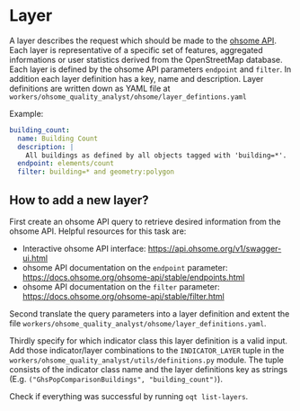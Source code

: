 # Layer

A layer describes the request which should be made to the [ohsome API](https://docs.ohsome.org/ohsome-api/v1/). Each layer is representative of a specific set of features, aggregated informations or user statistics derived from the OpenStreetMap database. Each layer is defined by the ohsome API parameters `endpoint` and `filter`. In addition each layer definition has a key, name and description. Layer definitions are written down as YAML file at `workers/ohsome_quality_analyst/ohsome/layer_defintions.yaml`

Example:

```yaml
building_count:
  name: Building Count
  description: |
    All buildings as defined by all objects tagged with 'building=*'.
  endpoint: elements/count
  filter: building=* and geometry:polygon
```


## How to add a new layer?

First create an ohsome API query to retrieve desired information from the ohsome API. Helpful resources for this task are:
- Interactive ohsome API interface: https://api.ohsome.org/v1/swagger-ui.html
- ohsome API documentation on the `endpoint` parameter: https://docs.ohsome.org/ohsome-api/stable/endpoints.html
- ohsome API documentation on the `filter` parameter: https://docs.ohsome.org/ohsome-api/stable/filter.html

Second translate the query parameters into a layer definition and extent the file `workers/ohsome_quality_analyst/ohsome/layer_definitions.yaml`.

Thirdly specify for which indicator class this layer definition is a valid input. Add those indicator/layer combinations to the `INDICATOR_LAYER` tuple in the `workers/ohsome_quality_analyst/utils/definitions.py` module. The tuple consists of the indicator class name and the layer definitions key as strings (E.g. `("GhsPopComparisonBuildings", "building_count")`).

Check if everything was successful by running `oqt list-layers`.
